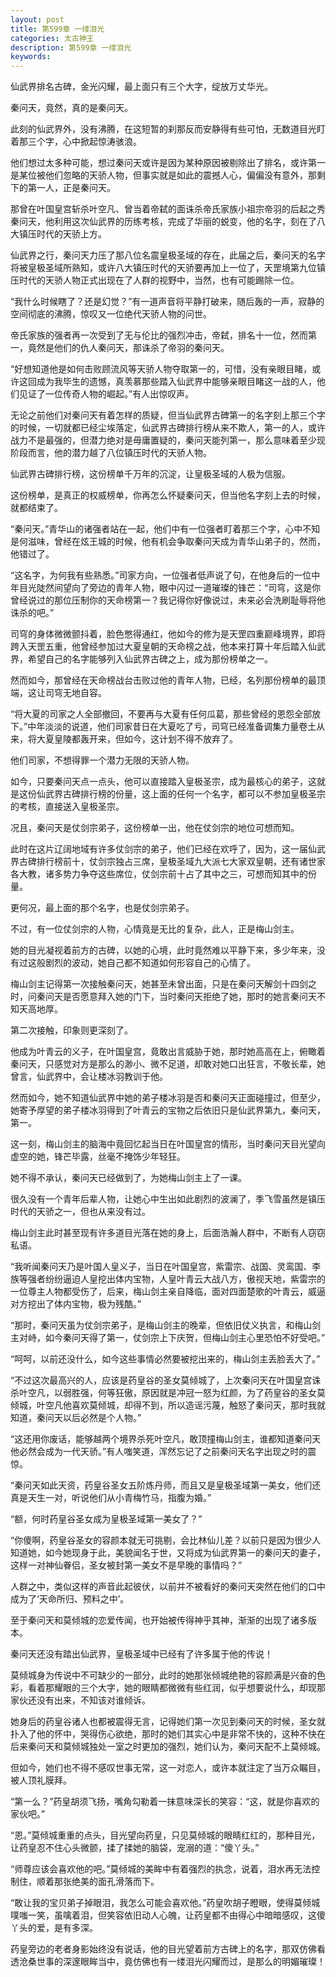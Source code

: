 ```yaml
---
layout: post
title: 第599章 一缕泪光
categories: 太古神王
description: 第599章 一缕泪光
keywords:
---
```


仙武界排名古碑，金光闪耀，最上面只有三个大字，绽放万丈华光。

秦问天，竟然，真的是秦问天。

此刻的仙武界外，没有沸腾，在这短暂的刹那反而安静得有些可怕，无数道目光盯着那三个字，心中掀起惊涛骇浪。

他们想过太多种可能，想过秦问天或许是因为某种原因被剔除出了排名，或许第一是某位被他们忽略的天骄人物，但事实就是如此的震撼人心，偏偏没有意外，那剩下的第一人，正是秦问天。

那曾在叶国皇宫斩杀叶空凡、曾当着帝弑的面诛杀帝氏家族小祖宗帝羽的后起之秀秦问天，他利用这次仙武界的历练考核，完成了华丽的蜕变，他的名字，刻在了八大镇压时代的天骄上方。

仙武界之行，秦问天力压了那八位名震皇极圣域的存在，此届之后，秦问天的名字将被皇极圣域所熟知，或许八大镇压时代的天骄要再加上一位了，天罡境第九位镇压时代的天骄人物正式出现在了人群的视野中，当然，也有可能踢除一位。

“我什么时候瞎了？还是幻觉？”有一道声音将平静打破来，随后轰的一声，寂静的空间彻底的沸腾，惊叹又一位绝代天骄人物的问世。

帝氏家族的强者再一次受到了无与伦比的强烈冲击，帝弑，排名十一位，然而第一，竟然是他们的仇人秦问天，那诛杀了帝羽的秦问天。

“好想知道他是如何击败顾流风等天骄人物夺取第一的，可惜，没有亲眼目睹，或许这回成为我毕生的遗憾，真羡慕那些踏入仙武界中能够亲眼目睹这一战的人，他们见证了一位传奇人物的崛起。”有人出惊叹声。

无论之前他们对秦问天有着怎样的质疑，但当仙武界古碑第一的名字刻上那三个字的时候，一切就都已经尘埃落定，仙武界古碑排行榜从来不欺人，第一的人，或许战力不是最强的，但潜力绝对是毋庸置疑的，秦问天能列第一，那么意味着至少现阶段而言，他的潜力越了八位镇压时代的天骄人物。

仙武界古碑排行榜，这份榜单千万年的沉淀，让皇极圣域的人极为信服。

这份榜单，是真正的权威榜单，你再怎么怀疑秦问天，但当他名字刻上去的时候，就都结束了。

“秦问天。”青华山的诸强者站在一起，他们中有一位强者盯着那三个字，心中不知是何滋味，曾经在炫王城的时候，他有机会争取秦问天成为青华山弟子的，然而，他错过了。

“这名字，为何我有些熟悉。”司家方向，一位强者低声说了句，在他身后的一位中年目光陡然间望向了旁边的青年人物，眼中闪过一道璀璨的锋芒：“司穹，这是你曾经说过的那位压制你的天命榜第一？我记得你好像说过，未来必会洗刷耻辱将他诛杀的吧。”

司穹的身体微微颤抖着，脸色憋得通红，他如今的修为是天罡四重巅峰境界，即将跨入天罡五重，他曾经参加过大夏皇朝的天命榜之战，他本来打算十年后踏入仙武界，希望自己的名字能够列入仙武界古碑之上，成为那份榜单之一。

然而如今，那曾经在天命榜战台击败过他的青年人物，已经，名列那份榜单的最顶端，这让司穹无地自容。

“将大夏的司家之人全部撤回，不要再与大夏有任何瓜葛，那些曾经的恩怨全部放下。”中年淡淡的说道，他们司家昔日在大夏吃了亏，司穹已经准备调集力量卷土从来，将大夏皇陵都轰开来，但如今，这计划不得不放弃了。

他们司家，不想得罪一个潜力无限的天骄人物。

如今，只要秦问天点一点头，他可以直接踏入皇极圣宗，成为最核心的弟子，这就是这份仙武界古碑排行榜的份量，这上面的任何一个名字，都可以不参加皇极圣宗的考核，直接送入皇极圣宗。

况且，秦问天是仗剑宗弟子，这份榜单一出，他在仗剑宗的地位可想而知。

此时在这片辽阔地域有许多仗剑宗的弟子，他们已经在欢呼了，因为，这一届仙武界古碑排行榜前十，仗剑宗独占三席，皇极圣域九大派七大家双皇朝，还有诸世家各大教，诸多势力争夺这些席位，仗剑宗前十占了其中之三，可想而知其中的份量。

更何况，最上面的那个名字，也是仗剑宗弟子。

不过，有一位仗剑宗的人物，心情竟是无比的复杂，此人，正是梅山剑主。

她的目光凝视着前方的古碑，以她的心境，此时竟然难以平静下来，多少年来，没有过这般剧烈的波动，她自己都不知道如何形容自己的心情了。

梅山剑主记得第一次接触秦问天，她甚至未曾出面，只是在秦问天解剑十四剑之时，问秦问天是否愿意拜入她的门下，当时秦问天拒绝了她，那时的她言秦问天不知天高地厚。

第二次接触，印象则更深刻了。

他成为叶青云的义子，在叶国皇宫，竟敢出言威胁于她，那时她高高在上，俯瞰着秦问天，只感觉对方是那么的渺小、微不足道，却敢对她口出狂言，不敬长辈，她曾言，仙武界中，会让楼冰羽教训于他。

然而如今，她不知道仙武界中她的弟子楼冰羽是否和秦问天正面碰撞过，但至少，她寄予厚望的弟子楼冰羽得到了叶青云的宝物之后依旧只是仙武界第九，秦问天，第一。

这一刻，梅山剑主的脑海中竟回忆起当日在叶国皇宫的情形，当时秦问天目光望向虚空的她，锋芒毕露，丝毫不掩饰少年轻狂。

她不得不承认，秦问天已经做到了，为她梅山剑主上了一课。

很久没有一个青年后辈人物，让她心中生出如此剧烈的波澜了，季飞雪虽然是镇压时代的天骄之一，但也从来没有过。

梅山剑主此时甚至现有许多道目光落在她的身上，后面浩瀚人群中，不断有人窃窃私语。

“我听闻秦问天乃是叶国人皇义子，当日在叶国皇宫，紫雷宗、战国、灵鸾国、李族等强者纷纷逼迫人皇挖出体内宝物，人皇叶青云大战八方，傲视天地，紫雷宗的一位尊主人物都受伤了，后来，梅山剑主亲自降临，面对四面楚歌的叶青云，威逼对方挖出了体内宝物，极为残酷。”

“那时，秦问天虽为仗剑宗弟子，是梅山剑主的晚辈，但依旧仗义执言，和梅山剑主对峙，如今秦问天得了第一，仗剑宗上下庆贺，但梅山剑主心里恐怕不好受吧。”

“呵呵，以前还没什么，如今这些事情必然要被挖出来的，梅山剑主丢脸丢大了。”

“不过这次最高兴的人，应该是药皇谷的圣女莫倾城了，上次秦问天在叶国皇宫诛杀叶空凡，以弱胜强，何等狂傲，原因就是冲冠一怒为红颜，为了药皇谷的圣女莫倾城，叶空凡他喜欢莫倾城，却得不到，所以造谣污蔑，触怒了秦问天，那时我就知道，秦问天以后必然是个人物。”

“这还用你废话，能够越两个境界杀死叶空凡，敢顶撞梅山剑主，谁都知道秦问天他必然会成为一代天骄。”有人嗤笑道，浑然忘记了之前秦问天名字出现之时的震惊。

“秦问天如此天资，药皇谷圣女五阶炼丹师，而且又是皇极圣域第一美女，他们还真是天生一对，听说他们从小青梅竹马，指腹为婚。”

“额，何时药皇谷圣女成为皇极圣域第一美女了？”

“你傻啊，药皇谷圣女的容颜本就无可挑剔，会比林仙儿差？以前只是因为很少人知道她，如今她现身于此，美貌闻名于世，又将成为仙武界第一的秦问天的妻子，这样一对神仙眷侣，圣女被封第一美女不是早晚的事情吗？”

人群之中，类似这样的声音此起彼伏，以前并不被看好的秦问天突然在他们的口中成为了‘天命所归、预料之中’。

至于秦问天和莫倾城的恋爱传闻，也开始被传得神乎其神，渐渐的出现了诸多版本。

秦问天还没有踏出仙武界，皇极圣域中已经有了许多属于他的传说！

莫倾城身为传说中不可缺少的一部分，此时的她那张倾城绝艳的容颜满是兴奋的色彩，看着那耀眼的三个大字，她的眼睛都微微有些红润，似乎想要说什么，却现那家伙还没有出来，不知该对谁倾诉。

她身后的药皇谷诸人也都被震得无言，记得她们第一次见到秦问天的时候，圣女就扑入了他的怀中，哭得伤心欲绝，那时的她们其实心中是非常不快的，这种不快在后来秦问天和莫倾城独处一室之时更加的强烈，她们认为，秦问天配不上莫倾城。

但如今，她们也不得不感叹世事无常，这一对恋人，或许本就注定了当万众瞩目，被人顶礼膜拜。

“第一么？”药皇胡须飞扬，嘴角勾勒着一抹意味深长的笑容：“这，就是你喜欢的家伙吧。”

“恩。”莫倾城重重的点头，目光望向药皇，只见莫倾城的眼睛红红的，那种目光，让药皇忍不住心头微颤，揉了揉她的脑袋，宠溺的道：“傻丫头。”

“师尊应该会喜欢他的吧。”莫倾城的美眸中有着强烈的执念，说着，泪水再无法控制住，顺着那张绝美的面孔滑落而下。

“敢让我的宝贝弟子掉眼泪，我怎么可能会喜欢他。”药皇吹胡子瞪眼，使得莫倾城噗嗤一笑，虽噙着泪，但笑容依旧动人心魄，让药皇都不由得心中暗暗感叹，这傻丫头的爱，是有多深。

药皇旁边的老者身影始终没有说话，他的目光望着前方古碑上的名字，那双仿佛看透沧桑世事的深邃眼眸当中，竟仿佛也有一缕泪光闪耀而过，是那么的明媚璀璨！
